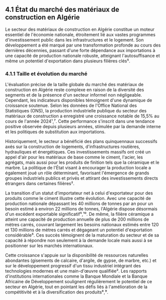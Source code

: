 ## 4.1 État du marché des matériaux de construction en Algérie

Le secteur des matériaux de construction en Algérie constitue un moteur essentiel de l'économie nationale, étroitement lié aux vastes programmes d'investissement public dans les infrastructures et le logement. Son développement a été marqué par une transformation profonde au cours des dernières décennies, passant d'une forte dépendance aux importations à une capacité de production nationale robuste, atteignant l'autosuffisance et même un potentiel d'exportation dans plusieurs filières clés⁵.

### 4.1.1 Taille et évolution du marché

L'évaluation précise de la taille globale du marché des matériaux de construction en Algérie reste complexe en raison de la diversité des segments et de la présence d'un secteur informel non négligeable. Cependant, les indicateurs disponibles témoignent d'une dynamique de croissance soutenue. Selon les données de l'Office National des Statistiques (ONS), la production industrielle publique du secteur des matériaux de construction a enregistré une croissance notable de 15,5% au cours de l'année 2024¹,⁷. Cette performance s'inscrit dans une tendance positive observée depuis plusieurs années, stimulée par la demande interne et les politiques de substitution aux importations.

Historiquement, le secteur a bénéficié des plans quinquennaux successifs axés sur la construction de logements, d'infrastructures routières, hydrauliques et énergétiques. Ces investissements massifs ont créé un appel d'air pour les matériaux de base comme le ciment, l'acier, les agrégats, mais aussi pour les produits de finition tels que la céramique et le marbre. La politique de l'État visant à encourager la production locale a également joué un rôle déterminant, favorisant l'émergence de grands groupes industriels publics et privés et attirant des investissements directs étrangers dans certaines filières².

La transition d'un statut d'importateur net à celui d'exportateur pour des produits comme le ciment illustre cette évolution. Avec une capacité de production nationale dépassant les 40 millions de tonnes par an pour un besoin estimé à environ 22 millions de tonnes, l'Algérie dispose désormais d'un excédent exportable significatif⁵,¹⁰. De même, la filière céramique a atteint une capacité de production annuelle de plus de 200 millions de mètres carrés, couvrant largement les besoins nationaux estimés entre 120 et 130 millions de mètres carrés et dégageant un potentiel d'exportation considérable⁵. Ces succès témoignent de la maturation du secteur et de sa capacité à répondre non seulement à la demande locale mais aussi à se positionner sur les marchés internationaux.

Cette croissance s'appuie sur la disponibilité de ressources naturelles abondantes (gisements de calcaire, d'argile, de gypse, de marbre, etc.) et sur le développement progressif d'un tissu industriel intégrant des technologies modernes et une main-d'œuvre qualifiée². Les rapports d'institutions internationales comme la Banque Mondiale et la Banque Africaine de Développement soulignent régulièrement le potentiel de ce secteur en Algérie, tout en pointant les défis liés à l'amélioration de la compétitivité et à la diversification des produits⁸,⁹.
